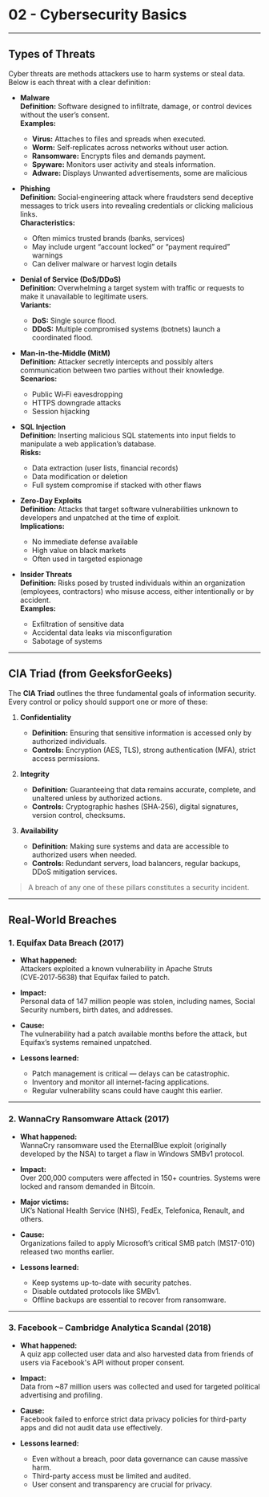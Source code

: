 # 02 - Cybersecurity Basics

---

## Types of Threats

Cyber threats are methods attackers use to harm systems or steal data. Below is each threat with a clear definition:

- **Malware**  
  **Definition:** Software designed to infiltrate, damage, or control devices without the user’s consent.  
  **Examples:**  
  - **Virus:** Attaches to files and spreads when executed.  
  - **Worm:** Self‑replicates across networks without user action.  
  - **Ransomware:** Encrypts files and demands payment.  
  - **Spyware:** Monitors user activity and steals information.
  - **Adware:** Displays Unwanted advertisements, some are malicious

- **Phishing**  
  **Definition:** Social‑engineering attack where fraudsters send deceptive messages to trick users into revealing credentials or clicking malicious links.  
  **Characteristics:**  
  - Often mimics trusted brands (banks, services)  
  - May include urgent “account locked” or “payment required” warnings  
  - Can deliver malware or harvest login details

- **Denial of Service (DoS/DDoS)**  
  **Definition:** Overwhelming a target system with traffic or requests to make it unavailable to legitimate users.  
  **Variants:**  
  - **DoS:** Single source flood.  
  - **DDoS:** Multiple compromised systems (botnets) launch a coordinated flood.

- **Man-in-the-Middle (MitM)**  
  **Definition:** Attacker secretly intercepts and possibly alters communication between two parties without their knowledge.  
  **Scenarios:**  
  - Public Wi‑Fi eavesdropping  
  - HTTPS downgrade attacks  
  - Session hijacking

- **SQL Injection**  
  **Definition:** Inserting malicious SQL statements into input fields to manipulate a web application’s database.  
  **Risks:**  
  - Data extraction (user lists, financial records)  
  - Data modification or deletion  
  - Full system compromise if stacked with other flaws

- **Zero-Day Exploits**  
  **Definition:** Attacks that target software vulnerabilities unknown to developers and unpatched at the time of exploit.  
  **Implications:**  
  - No immediate defense available  
  - High value on black markets  
  - Often used in targeted espionage

- **Insider Threats**  
  **Definition:** Risks posed by trusted individuals within an organization (employees, contractors) who misuse access, either intentionally or by accident.  
  **Examples:**  
  - Exfiltration of sensitive data  
  - Accidental data leaks via misconfiguration  
  - Sabotage of systems

---

## CIA Triad (from GeeksforGeeks)

The **CIA Triad** outlines the three fundamental goals of information security. Every control or policy should support one or more of these:

1. **Confidentiality**  
   - **Definition:** Ensuring that sensitive information is accessed only by authorized individuals.  
   - **Controls:** Encryption (AES, TLS), strong authentication (MFA), strict access permissions.

2. **Integrity**  
   - **Definition:** Guaranteeing that data remains accurate, complete, and unaltered unless by authorized actions.  
   - **Controls:** Cryptographic hashes (SHA‑256), digital signatures, version control, checksums.

3. **Availability**  
   - **Definition:** Making sure systems and data are accessible to authorized users when needed.  
   - **Controls:** Redundant servers, load balancers, regular backups, DDoS mitigation services.

> A breach of any one of these pillars constitutes a security incident.  

---

## Real-World Breaches

### 1. Equifax Data Breach (2017)

- **What happened:**  
  Attackers exploited a known vulnerability in Apache Struts (CVE‑2017‑5638) that Equifax failed to patch.

- **Impact:**  
  Personal data of 147 million people was stolen, including names, Social Security numbers, birth dates, and addresses.

- **Cause:**  
  The vulnerability had a patch available months before the attack, but Equifax’s systems remained unpatched.

- **Lessons learned:**  
  - Patch management is critical — delays can be catastrophic.  
  - Inventory and monitor all internet-facing applications.  
  - Regular vulnerability scans could have caught this earlier.

---

### 2. WannaCry Ransomware Attack (2017)

- **What happened:**  
  WannaCry ransomware used the EternalBlue exploit (originally developed by the NSA) to target a flaw in Windows SMBv1 protocol.

- **Impact:**  
  Over 200,000 computers were affected in 150+ countries. Systems were locked and ransom demanded in Bitcoin.

- **Major victims:**  
  UK’s National Health Service (NHS), FedEx, Telefonica, Renault, and others.

- **Cause:**  
  Organizations failed to apply Microsoft’s critical SMB patch (MS17-010) released two months earlier.

- **Lessons learned:**  
  - Keep systems up-to-date with security patches.  
  - Disable outdated protocols like SMBv1.  
  - Offline backups are essential to recover from ransomware.

---

### 3. Facebook – Cambridge Analytica Scandal (2018)

- **What happened:**  
  A quiz app collected user data and also harvested data from friends of users via Facebook's API without proper consent.

- **Impact:**  
  Data from ~87 million users was collected and used for targeted political advertising and profiling.

- **Cause:**  
  Facebook failed to enforce strict data privacy policies for third-party apps and did not audit data use effectively.

- **Lessons learned:**  
  - Even without a breach, poor data governance can cause massive harm.  
  - Third-party access must be limited and audited.  
  - User consent and transparency are crucial for privacy.

